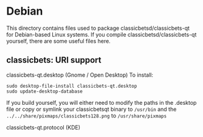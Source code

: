 
Debian
====================
This directory contains files used to package classicbetsd/classicbets-qt
for Debian-based Linux systems. If you compile classicbetsd/classicbets-qt yourself, there are some useful files here.

## classicbets: URI support ##


classicbets-qt.desktop  (Gnome / Open Desktop)
To install:

	sudo desktop-file-install classicbets-qt.desktop
	sudo update-desktop-database

If you build yourself, you will either need to modify the paths in
the .desktop file or copy or symlink your classicbetsqt binary to `/usr/bin`
and the `../../share/pixmaps/classicbets128.png` to `/usr/share/pixmaps`

classicbets-qt.protocol (KDE)

